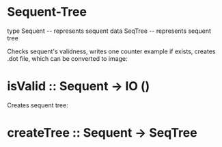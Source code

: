 # Sequent-Tree

type Sequent -- represents sequent
data SeqTree -- represents sequent tree

Checks sequent's validness, writes one counter example if exists, creates .dot file, which can be converted to image:
# isValid :: Sequent -> IO ()

Creates sequent tree:
# createTree :: Sequent -> SeqTree
